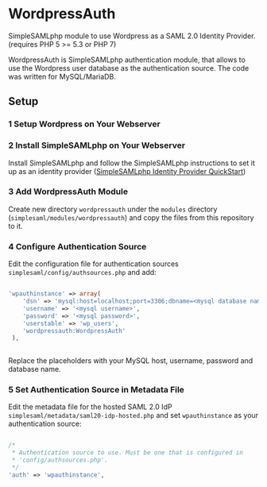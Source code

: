 # WordpressAuth
SimpleSAMLphp module to use Wordpress as a SAML 2.0 Identity Provider. (requires PHP 5 >= 5.3 or PHP 7)

WordpressAuth is SimpleSAMLphp authentication module, that allows to use the Wordpress user database as the authentication source. The code was written for MySQL/MariaDB.

## Setup

### 1 Setup Wordpress on Your Webserver

### 2 Install SimpleSAMLphp on Your Webserver

Install SimpleSAMLphp and follow the SimpleSAMLphp instructions to set it up as an identity provider ([SimpleSAMLphp Identity Provider QuickStart](https://simplesamlphp.org/docs/stable/simplesamlphp-idp)) 

### 3 Add WordpressAuth Module

Create new directory `wordpressauth` under the `modules` directory (`simplesaml/modules/wordpressauth`) and copy the files from this repository to it. 

### 4 Configure Authentication Source 

Edit the configuration file for authentication sources `simplesaml/config/authsources.php` and add:

```php

'wpauthinstance' => array(
    'dsn' => 'mysql:host=localhost;port=3306;dbname=<mysql database name>',
    'username' => '<mysql username>',
    'password' => '<mysql password>',
    'userstable' => 'wp_users',
    'wordpressauth:WordpressAuth'
 ),
 
```
Replace the placeholders with your MySQL host, username, password and database name. 

### 5 Set Authentication Source in Metadata File

Edit the metadata file for the hosted SAML 2.0 IdP `simplesaml/metadata/saml20-idp-hosted.php`
and set `wpauthinstance` as your authentication source: 

```php

/*
 * Authentication source to use. Must be one that is configured in
 * 'config/authsources.php'.
 */
'auth' => 'wpauthinstance',
 
```
